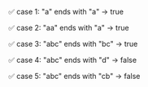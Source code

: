 ✅ case 1: "a" ends with "a" -> true

✅ case 2: "aa" ends with "a" -> true

✅ case 3: "abc" ends with "bc" -> true

✅ case 4: "abc" ends with "d" -> false

✅ case 5: "abc" ends with "cb" -> false
